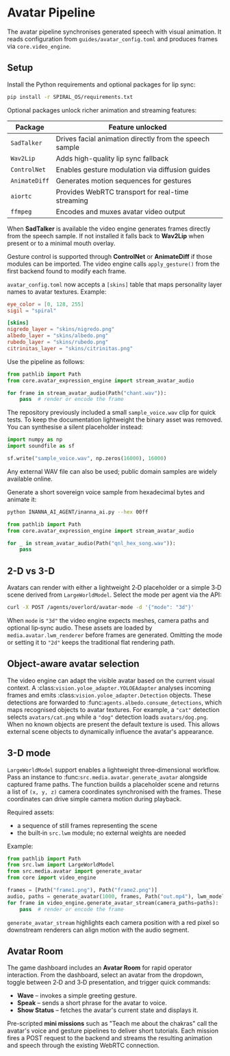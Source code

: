# Avatar Pipeline

The avatar pipeline synchronises generated speech with visual animation. It reads
configuration from `guides/avatar_config.toml` and produces frames via
`core.video_engine`.

## Setup

Install the Python requirements and optional packages for lip sync:

```bash
pip install -r SPIRAL_OS/requirements.txt
```

Optional packages unlock richer animation and streaming features:

| Package    | Feature unlocked |
|------------|-----------------|
| `SadTalker` | Drives facial animation directly from the speech sample |
| `Wav2Lip`  | Adds high-quality lip sync fallback |
| `ControlNet` | Enables gesture modulation via diffusion guides |
| `AnimateDiff` | Generates motion sequences for gestures |
| `aiortc`   | Provides WebRTC transport for real-time streaming |
| `ffmpeg`   | Encodes and muxes avatar video output |

When **SadTalker** is available the video engine generates frames directly from
the speech sample. If not installed it falls back to **Wav2Lip** when present or
to a minimal mouth overlay.

Gesture control is supported through **ControlNet** or **AnimateDiff** if those
modules can be imported. The video engine calls `apply_gesture()` from the first
backend found to modify each frame.

`avatar_config.toml` now accepts a `[skins]` table that maps personality layer
names to avatar textures. Example:

```toml
eye_color = [0, 128, 255]
sigil = "spiral"

[skins]
nigredo_layer = "skins/nigredo.png"
albedo_layer = "skins/albedo.png"
rubedo_layer = "skins/rubedo.png"
citrinitas_layer = "skins/citrinitas.png"
```

Use the pipeline as follows:

```python
from pathlib import Path
from core.avatar_expression_engine import stream_avatar_audio

for frame in stream_avatar_audio(Path("chant.wav")):
    pass  # render or encode the frame
```

The repository previously included a small `sample_voice.wav` clip for quick
tests. To keep the documentation lightweight the binary asset was removed. You
can synthesise a silent placeholder instead:

```python
import numpy as np
import soundfile as sf

sf.write("sample_voice.wav", np.zeros(16000), 16000)
```

Any external WAV file can also be used; public domain samples are widely available online.

Generate a short sovereign voice sample from hexadecimal bytes and animate it:

```bash
python INANNA_AI_AGENT/inanna_ai.py --hex 00ff
```

```python
from pathlib import Path
from core.avatar_expression_engine import stream_avatar_audio

for _ in stream_avatar_audio(Path("qnl_hex_song.wav")):
    pass
```

## 2-D vs 3-D

Avatars can render with either a lightweight 2‑D placeholder or a simple 3‑D
scene derived from ``LargeWorldModel``. Select the mode per agent via the API:

```bash
curl -X POST /agents/overlord/avatar-mode -d '{"mode": "3d"}'
```

When ``mode`` is ``"3d"`` the video engine expects meshes, camera paths and
optional lip‑sync audio. These assets are loaded by
``media.avatar.lwm_renderer`` before frames are generated. Omitting the mode or
setting it to ``"2d"`` keeps the traditional flat rendering path.

## Object-aware avatar selection

The video engine can adapt the visible avatar based on the current visual
context. A :class:`vision.yoloe_adapter.YOLOEAdapter` analyses incoming frames
and emits :class:`vision.yoloe_adapter.Detection` objects. These detections are
forwarded to :func:`agents.albedo.consume_detections`, which maps recognised
objects to avatar textures. For example, a ``"cat"`` detection selects
``avatars/cat.png`` while a ``"dog"`` detection loads ``avatars/dog.png``. When
no known objects are present the default texture is used. This allows external
scene objects to dynamically influence the avatar's appearance.

## 3-D mode

`LargeWorldModel` support enables a lightweight three‑dimensional workflow. Pass
an instance to :func:`src.media.avatar.generate_avatar` alongside captured frame
paths. The function builds a placeholder scene and returns a list of
``(x, y, z)`` camera coordinates synchronised with the frames. These coordinates
can drive simple camera motion during playback.

Required assets:

- a sequence of still frames representing the scene
- the built‑in ``src.lwm`` module; no external weights are needed

Example:

```python
from pathlib import Path
from src.lwm import LargeWorldModel
from src.media.avatar import generate_avatar
from core import video_engine

frames = [Path("frame1.png"), Path("frame2.png")]
audio, paths = generate_avatar(1000, frames, Path("out.mp4"), lwm_model=LargeWorldModel())
for frame in video_engine.generate_avatar_stream(camera_paths=paths):
    pass  # render or encode the frame
```

`generate_avatar_stream` highlights each camera position with a red pixel so
downstream renderers can align motion with the audio segment.

## Avatar Room

The game dashboard includes an **Avatar Room** for rapid operator interaction.
From the dashboard, select an avatar from the dropdown, toggle between 2‑D
and 3‑D presentation, and trigger quick commands:

- **Wave** – invokes a simple greeting gesture.
- **Speak** – sends a short phrase for the avatar to voice.
- **Show Status** – fetches the avatar's current state and displays it.

Pre-scripted **mini missions** such as "Teach me about the chakras" call the
avatar's voice and gesture pipelines to deliver short tutorials. Each mission
fires a POST request to the backend and streams the resulting animation and
speech through the existing WebRTC connection.
